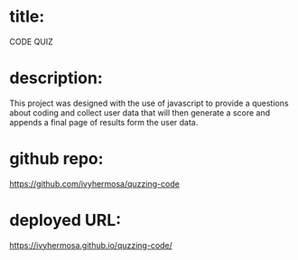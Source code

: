 # title: 

CODE QUIZ

# description: 

  This project was designed with the use of javascript to provide a questions about coding and collect user data 
  that will then generate a score and appends a final page of results form the user data.
  
# github repo: 

https://github.com/ivyhermosa/quzzing-code


# deployed URL:
 
 https://ivyhermosa.github.io/quzzing-code/
 

 
 
 
 
